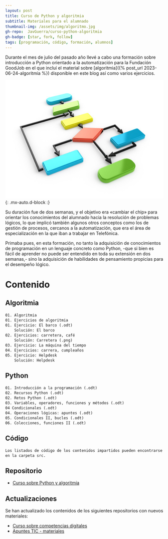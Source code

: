 ```yaml
---
layout: post
title: Curso de Python y algoritmia
subtitle: Materiales para el alumnado
thumbnail-img: /assets/img/algoritmo.jpg
gh-repo:  JavGuerra/curso-python-algoritmia
gh-badge: [star, fork, follow]
tags: [programación, código, formación, alumnos]
---
```


Durante el mes de julio del pasado año llevé a cabo una formación sobre introducción a Python orientado a la automatización para la Fundación GoodJob en el que incluí el material sobre [algoritmia]({% post_url 2023-06-24-algoritmia %}) disponible en este blog así como varios ejercicios.

![Internet](/assets/img/algoritmo.jpg){: .mx-auto.d-block :}

Su duración fue de dos semanas, y el objetivo era «cambiar el chip» para orientar los conocimientos del alumnado hacia la resolución de problemas lógicos, lo que implicó también algunos otros conceptos como los de gestión de procesos, cercanos a la automatización, que era el área de especialización en la que iban a trabajar en Telefónica.

Primaba pues, en esta formación, no tanto la adquisición de conocimientos de programación en un lenguaje concreto como Python, -que si bien es fácil de aprender no puede ser entendido en toda su extensión en dos semanas,- sino la adquisición de habilidades de pensamiento propicias para el desempeño lógico.

# Contenido

## Algoritmia

    01. Algoritmia
    01. Ejercicios de algoritmia
    01. Ejercicio: El barco (.odt)
        Solución: El barco
    02. Ejercicios: carretera, café
        Solución: Carretera (.png)
    03. Ejercicio: La máquina del tiempo
    04. Ejercicios: carrera, cumpleaños
    05. Ejercicio: Helpdesk
        Solución: Helpdesk

## Python

    01. Introducción a la programación (.odt)
    02. Recursos Python (.odt)
    02. Retos Python (.odt)
    03. Variables, operadores, funciones y métodos (.odt)
    04 Condicionales (.odt)
    04. Operaciones lógicas: apuntes (.odt)
    05. Condicionales II, bucles (.odt)
    06. Colecciones, funciones II (.odt)

## Código

    Los listados de código de los contenidos impartidos pueden encontrarse en la carpeta src.

## Repositorio

- [Curso sobre Python y algoritmia](https://github.com/JavGuerra/curso-python-algoritmia)

## Actualizaciones

Se han actualizado los contenidos de los siguientes repositorios con nuevos materiales:

- [Curso sobre competencias digitales](https://github.com/JavGuerra/curso-competencias-digitales)
- [Apuntes TIC - materiales](https://github.com/JavGuerra/apuntes-tic)
